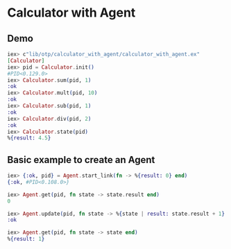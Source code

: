 # Calculator with Agent


## Demo
```elixir
iex> c"lib/otp/calculator_with_agent/calculator_with_agent.ex"
[Calculator]
iex> pid = Calculator.init() 
#PID<0.129.0>
iex> Calculator.sum(pid, 1)  
:ok
iex> Calculator.mult(pid, 10)
:ok
iex> Calculator.sub(pid, 1)  
:ok
iex> Calculator.div(pid, 2)  
:ok
iex> Calculator.state(pid)   
%{result: 4.5}
```

## Basic example to create an Agent

```elixir
iex> {:ok, pid} = Agent.start_link(fn -> %{result: 0} end)
{:ok, #PID<0.108.0>}
```

```elixir
iex> Agent.get(pid, fn state -> state.result end)
0
```

```elixir
iex> Agent.update(pid, fn state -> %{state | result: state.result + 1} end)
:ok
```

```elixir
iex> Agent.get(pid, fn state -> state end)
%{result: 1}
```

